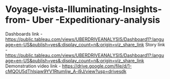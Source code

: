 # Voyage-vista-Illuminating-Insights-from- Uber -Expeditionary-analysis



Dashboards link - https://public.tableau.com/views/UBERDRIVEANALYSIS/Dashboard1?:language=en-US&publish=yes&:display_count=n&:origin=viz_share_link
Story link - https://public.tableau.com/views/UBERDRIVEANALYSIS/Dashboard1?:language=en-US&publish=yes&:display_count=n&:origin=viz_share_link
Demonstration video link - https://drive.google.com/file/d/1-cMQOU5dThlsjaw9YV1RtumIjw_A-i9J/view?usp=drivesdk
